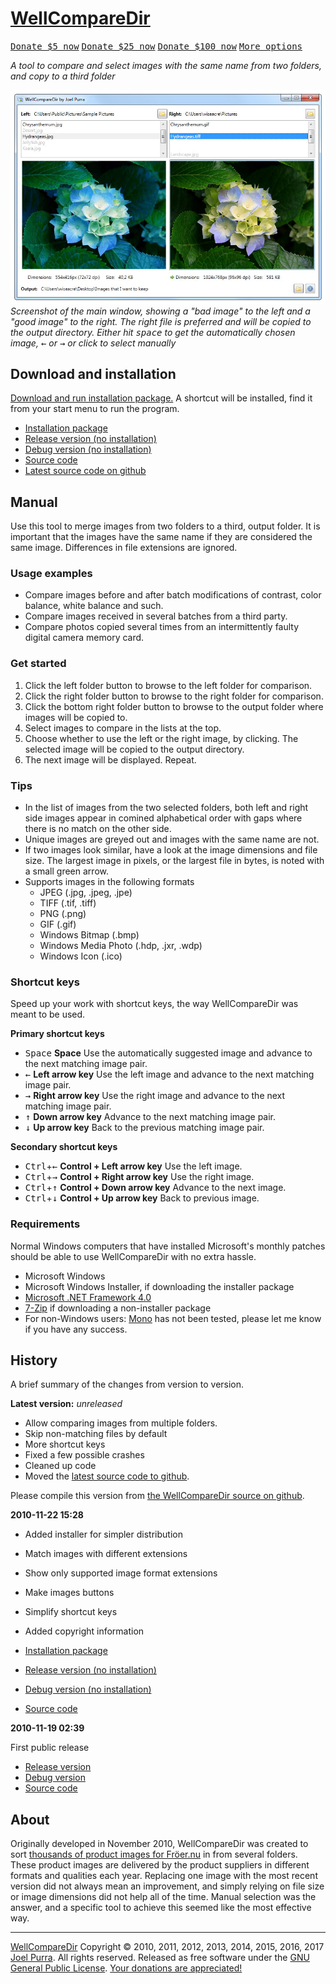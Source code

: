 # [WellCompareDir](https://joelpurra.com/projects/WellCompareDir/)

<p class="donate">
  <a href="https://joelpurra.com/donate/proceed/?amount=5&currency=usd"><kbd>Donate $5 now</kbd></a>
  <a href="https://joelpurra.com/donate/proceed/?amount=25&currency=usd"><kbd>Donate $25 now</kbd></a>
  <a href="https://joelpurra.com/donate/proceed/?amount=100&currency=usd&invoice=true"><kbd>Donate $100 now</kbd></a>
  <a href="https://joelpurra.com/donate/"><kbd>More options</kbd></a>
</p>

*A tool to compare and select images with the same name from two folders, and copy to a third folder*

[![Screenshot of the main window of WellCompareDir from 2010-11-22](./WellCompareDir.Web/screenshot/2010-11-22/wellcomparedir_main_window_2010-11-22_1528_01.jpg)](https://joelpurra.com/projects/WellCompareDir/)  
*Screenshot of the main window, showing a "bad image" to the left and a "good image" to the right. The right file is preferred and will be copied to the output directory. Either hit <kbd>space</kbd> to get the automatically chosen image, <kbd>←</kbd> or <kbd>→</kbd> or click to select manually*



## Download and installation

[Download and run installation package.](https://files.joelpurra.com/projects/wellcomparedir/2010-11-22_1528/WellCompareDir.Installer.msi) A shortcut will be installed, find it from your start menu to run the program.


- <a href="https://files.joelpurra.com/projects/wellcomparedir/2010-11-22_1528/WellCompareDir.Installer.msi">Installation package</a>
- <a href="https://files.joelpurra.com/projects/wellcomparedir/2010-11-22_1528/WellCompareDir_2010-11-22_1528_release.7z">Release version (no installation)</a>
- <a href="https://files.joelpurra.com/projects/wellcomparedir/2010-11-22_1528/WellCompareDir_2010-11-22_1528_debug.7z">Debug version (no installation)</a>
- <a href="https://files.joelpurra.com/projects/wellcomparedir/2010-11-22_1528/WellCompareDir_2010-11-22_1528_source.7z">Source code</a>
- <a href="https://joelpurra.github.io/wellcomparedir/">Latest source code on github</a>



## Manual

Use this tool to merge images from two folders to a third, output folder. It is important that the images have the same name if they are considered the same image. Differences in file extensions are ignored.



### Usage examples

- Compare images before and after batch modifications of contrast, color balance, white balance and such.
- Compare images received in several batches from a third party.
- Compare photos copied several times from an intermittently faulty digital camera memory card.



### Get started

1. Click the left folder button to browse to the left folder for comparison.
1. Click the right folder button to browse to the right folder for comparison.
1. Click the bottom right folder button to browse to the output folder where images will be copied to.
1. Select images to compare in the lists at the top.
1. Choose whether to use the left or the right image, by clicking. The selected image will be copied to the output directory.
1. The next image will be displayed. Repeat.



### Tips

- In the list of images from the two selected folders, both left and right side images appear in comined alphabetical order with gaps where there is no match on the other side.
- Unique images are greyed out and images with the same name are not.
- If two images look similar, have a look at the image dimensions and file size. The largest image in pixels, or the largest file in bytes, is noted with a small green arrow.
- Supports images in the following formats
  - JPEG (.jpg, .jpeg, .jpe)
  - TIFF (.tif, .tiff)
  - PNG (.png)
  - GIF (.gif)
  - Windows Bitmap (.bmp)
  - Windows Media Photo (.hdp, .jxr, .wdp)
  - Windows Icon (.ico)



### Shortcut keys

Speed up your work with shortcut keys, the way WellCompareDir was meant to be used.


**Primary shortcut keys**


- <kbd>Space</kbd> **Space** Use the automatically suggested image and advance to the next matching image pair.
- <kbd>←</kbd> **Left arrow key** Use the left image and advance to the next matching image pair.
- <kbd>→</kbd> **Right arrow key** Use the right image and advance to the next matching image pair.
- <kbd>↑</kbd> **Down arrow key** Advance to the next matching image pair.
- <kbd>↓</kbd> **Up arrow key** Back to the previous matching image pair.



**Secondary shortcut keys**

- <kbd>Ctrl</kbd>+<kbd>←</kbd> **Control + Left arrow key** Use the left image.
- <kbd>Ctrl</kbd>+<kbd>→</kbd> **Control + Right arrow key** Use the right image.
- <kbd>Ctrl</kbd>+<kbd>↑</kbd> **Control + Down arrow key** Advance to the next image.
- <kbd>Ctrl</kbd>+<kbd>↓</kbd> **Control + Up arrow key** Back to previous image.



### Requirements

Normal Windows computers that have installed Microsoft's monthly patches should be able to use WellCompareDir with no extra hassle.

- Microsoft Windows
- Microsoft Windows Installer, if downloading the installer package
- <a href="https://www.microsoft.com/net/">Microsoft .NET Framework 4.0</a>
- <a href="https://www.7-zip.org/">7-Zip</a> if downloading a non-installer package
- For non-Windows users: <a href="https://www.mono-project.com/">Mono</a> has not been tested, please let me know if you have any success.



## History

A brief summary of the changes from version to version.



**Latest version:** *unreleased*

- Allow comparing images from multiple folders.
- Skip non-matching files by default
- More shortcut keys
- Fixed a few possible crashes
- Cleaned up code
- Moved the [latest source code to github](https://joelpurra.github.io/wellcomparedir/).

Please compile this version from [the WellCompareDir source on github](https://joelpurra.github.io/wellcomparedir/).



**2010-11-22 15:28**

- Added installer for simpler distribution
- Match images with different extensions
- Show only supported image format extensions
- Make images buttons
- Simplify shortcut keys
- Added copyright information


- <a href="https://files.joelpurra.com/projects/wellcomparedir/2010-11-22_1528/WellCompareDir.Installer.msi">Installation package</a>
- <a href="https://files.joelpurra.com/projects/wellcomparedir/2010-11-22_1528/WellCompareDir_2010-11-22_1528_release.7z">Release version (no installation)</a>
- <a href="https://files.joelpurra.com/projects/wellcomparedir/2010-11-22_1528/WellCompareDir_2010-11-22_1528_debug.7z">Debug version (no installation)</a>
- <a href="https://files.joelpurra.com/projects/wellcomparedir/2010-11-22_1528/WellCompareDir_2010-11-22_1528_source.7z">Source code</a>


**2010-11-19 02:39**

First public release

- <a href="https://files.joelpurra.com/projects/wellcomparedir/2010-11-19_0239/WellCompareDir_2010-11-19_0239_release.7z">Release version</a>
- <a href="https://files.joelpurra.com/projects/wellcomparedir/2010-11-19_0239/WellCompareDir_2010-11-19_0239_debug.7z">Debug version</a>
- <a href="https://files.joelpurra.com/projects/wellcomparedir/2010-11-19_0239/WellCompareDir_2010-11-19_0239_source.7z">Source code</a>



## About

Originally developed in November 2010, WellCompareDir was created to sort <a href="https://www.froer.nu/search/random/">thousands of product images for Fröer.nu</a> in from several folders. These product images are delivered by the product suppliers in different formats and qualities each year. Replacing one image with the most recent version did not always mean an improvement, and simply relying on file size or image dimensions did not help all of the time. Manual selection was the answer, and a specific tool to achieve this seemed like the most effective way.



---



[WellCompareDir](https://joelpurra.com/projects/WellCompareDir/) Copyright &copy; 2010, 2011, 2012, 2013, 2014, 2015, 2016, 2017 [Joel Purra](https://joelpurra.com/). All rights reserved. Released as free software under the [GNU General Public License](https://www.gnu.org/licenses/gpl.html). [Your donations are appreciated!](https://joelpurra.com/donate/)
